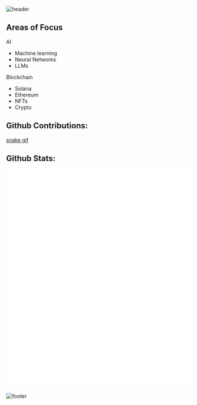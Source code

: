 <!-- https://github.com/jstrieb/github-stats -->
<!-- https://github.com/gleich/profile_stack -->
<!-- https://github.com/abhisheknaiidu/awesome-github-profile-readme#github-actions- -->

<!-- https://github.com/kyechan99/capsule-render -->
![header](https://capsule-render.vercel.app/api?type=waving&color=0:6d98fa,100:f9f79a&height=250&section=header&text=Emerging%20Tech%20Sofware%20Developer&fontSize=40)

## Areas of Focus
AI
- Machine learning
- Neural Networks
- LLMs
  
Blockchain
- Solana
- Ethereum
- NFTs
- Crypto

## Github Contributions:

[snake gif](https://github.com/jrocca82/jrocca82/blob/output/github-contribution-grid-snake.svg)

## Github Stats:
<p alignItems="center" justifyContent="space-between">
<img src="https://github.com/jrocca82/git-profile/blob/master/generated/overview.svg" />
<img src="https://github.com/jrocca82/git-profile/blob/master/generated/languages.svg" />
</p>

![footer](https://capsule-render.vercel.app/api?section=footer&type=waving&color=0:6d98fa,100:f9f79a)
